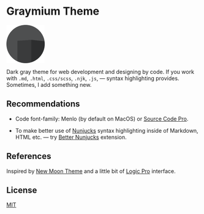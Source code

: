 # Graymium Theme
<img src="images/graymium-vector.png" width="100" align="center" />

Dark gray theme for web development and designing by code. If you work with `.md`, `.html`, `.css/scss`, `.njk`, `.js`,  — syntax highlighting provides. Sometimes, I add something new.

## Recommendations
* Code font-family: Menlo (by default on MacOS) or [Source Code Pro](https://github.com/adobe-fonts/source-code-pro).

* To make better use of [Nunjucks](https://mozilla.github.io/nunjucks/) syntax highlighting inside of Markdown, HTML etc. — try [Better Nunjucks](https://marketplace.visualstudio.com/items?itemName=ginfuru.better-nunjucks) extension.

## References
Inspired by [New Moon Theme](https://github.com/taniarascia/new-moon) and a little bit of [Logic Pro](https://www.apple.com/ua/logic-pro/) interface.

## License

[MIT](LICENSE)